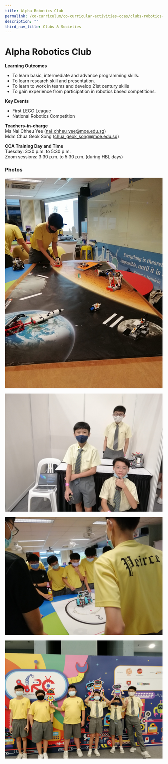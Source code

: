 ```yaml
---
title: Alpha Robotics Club
permalink: /co-curriculum/co-curricular-activities-ccas/clubs-robotics-club/
description: ""
third_nav_title: Clubs & Societies
---
```

# **Alpha Robotics Club**

**Learning Outcomes**

*   To learn basic, intermediate and advance programming skills.
*   To learn research skill and presentation.
*   To learn to work in teams and develop 21st century skills
*   To gain experience from participation in robotics based competitions.

**Key Events**

*   First LEGO League
*   National Robotics Competition

**Teachers-in-charge**  
Ms Nai Chheu Yee ([nai\_chheu\_yee@moe.edu.sg](mailto:nai_chheu_yee@moe.edu.sg))  
Mdm Chua Geok Song ([chua\_geok\_song@moe.edu.sg](mailto:chua_geok_song@moe.edu.sg))

**CCA Training Day and Time**  
Tuesday: 3:30 p.m. to 5:30 p.m.  
Zoom sessions: 3:30 p.m. to 5:30 p.m. (during HBL days)

### Photos

![](/images/Robotics_c-scaled.jpg)

![](/images/Robotics_d-scaled.jpg)

![](/images/Robotics_a-scaled.jpg)

![](/images/Robotics_b-scaled.jpg)
